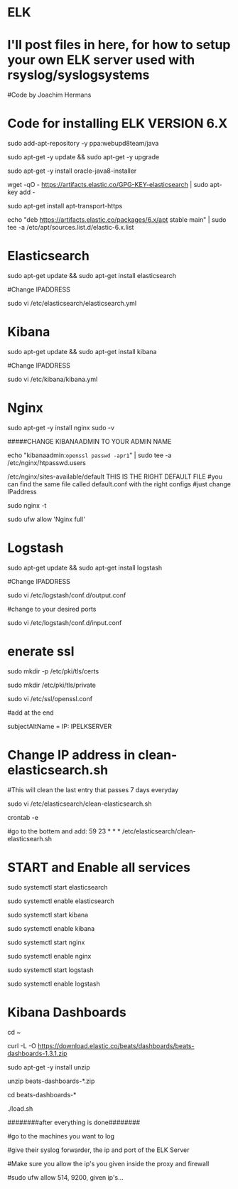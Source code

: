 # ELK
# I'll post files in here, for how to setup your own ELK server used with rsyslog/syslogsystems
#Code by Joachim Hermans

# Code for installing ELK VERSION 6.X

sudo add-apt-repository -y ppa:webupd8team/java

sudo apt-get -y update && sudo apt-get -y upgrade

sudo apt-get -y install oracle-java8-installer

wget -qO - https://artifacts.elastic.co/GPG-KEY-elasticsearch | sudo apt-key add -

sudo apt-get install apt-transport-https

echo "deb https://artifacts.elastic.co/packages/6.x/apt stable main" | sudo tee -a /etc/apt/sources.list.d/elastic-6.x.list

# Elasticsearch
sudo apt-get update && sudo apt-get install elasticsearch

#Change IPADDRESS

sudo vi /etc/elasticsearch/elasticsearch.yml

# Kibana
sudo apt-get update && sudo apt-get install kibana

#Change IPADDRESS

sudo vi /etc/kibana/kibana.yml

# Nginx
sudo apt-get -y install nginx
sudo -v

#####CHANGE KIBANAADMIN TO YOUR ADMIN NAME

echo "kibanaadmin:`openssl passwd -apr1`" | sudo tee -a /etc/nginx/htpasswd.users

/etc/nginx/sites-available/default THIS IS THE RIGHT DEFAULT FILE
#you can find the same file called default.conf with the right configs
#just change IPaddress

sudo nginx -t

sudo ufw allow 'Nginx full'


# Logstash
sudo apt-get update && sudo apt-get install logstash

#Change IPADDRESS

sudo vi /etc/logstash/conf.d/output.conf

#change to your desired ports

sudo vi /etc/logstash/conf.d/input.conf

# enerate ssl
sudo mkdir -p /etc/pki/tls/certs

sudo mkdir /etc/pki/tls/private

sudo vi /etc/ssl/openssl.conf

#add at the end

subjectAltName = IP: IPELKSERVER

# Change IP address in clean-elasticsearch.sh
#This will clean the last entry that passes 7 days everyday

sudo vi /etc/elasticsearch/clean-elasticsearch.sh

crontab -e

#go to the bottem and add: 59 23 * * * /etc/elasticsearch/clean-elasticsearh.sh

# START and Enable all services
sudo systemctl start elasticsearch

sudo systemctl enable elasticsearch

sudo systemctl start kibana

sudo systemctl enable kibana

sudo systemctl start nginx

sudo systemctl enable nginx

sudo systemctl start logstash

sudo systemctl enable logstash

# Kibana Dashboards
cd ~

curl -L -O https://download.elastic.co/beats/dashboards/beats-dashboards-1.3.1.zip

sudo apt-get -y install unzip

unzip beats-dashboards-*.zip

cd beats-dashboards-*

./load.sh


########after everything is done########

#go to the machines you want to log 

#give their syslog forwarder, the ip and port of the ELK Server

#Make sure you allow the ip's you given inside the proxy and firewall

#sudo ufw allow 514, 9200, given ip's...
